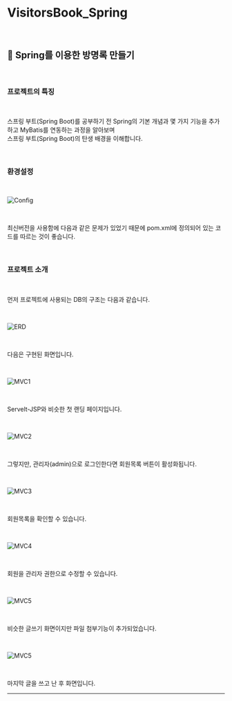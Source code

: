 # VisitorsBook_Spring

<br>

 ## 🌱 Spring를 이용한 방명록 만들기

 <br>

 ### 프로젝트의 특징

<br>

스프링 부트(Spring Boot)를 공부하기 전 Spring의 기본 개념과 몇 가지 기능을 추가하고 MyBatis를 연동하는 과정을 알아보며<br> 
스프링 부트(Spring Boot)의 탄생 배경을 이해합니다.
 

<br>

### 환경설정

<br> 

![Config](images/config.png)

<br>

최신버전을 사용함에 다음과 같은 문제가 있었기 때문에 pom.xml에 정의되어 있는 코드를 따르는 것이 좋습니다.

<br>


### 프로젝트 소개

<br>

먼저 프로젝트에 사용되는 DB의 구조는 다음과 같습니다.

<br>

![ERD](images/erd.png)
 
<br>

다음은 구현된 화면입니다.

<br>

![MVC1](images/Spring1.png)

<br>

Servelt-JSP와 비슷한 첫 랜딩 페이지입니다.

<br>

![MVC2](images/Spring2.png)

<br>

그렇지만, 관리자(admin)으로 로그인한다면 회원목록 버튼이 활성화됩니다.

<br>

![MVC3](images/Spring3.png)

<br>

회원목록을 확인할 수 있습니다.

<br>

![MVC4](images/Spring4.png)

<br>

회원을 관리자 권한으로 수정할 수 있습니다.

<br>

![MVC5](images/Spring5.png)

<br>

비슷한 글쓰기 화면이지만 파일 첨부기능이 추가되었습니다.

<br>

![MVC5](images/Spring6.png)

<br>

마지막 글을 쓰고 난 후 화면입니다.


---

